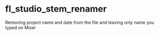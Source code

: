 # fl_studio_stem_renamer
 Removing project name and date from the file and leaving only name you typed on Mixer
